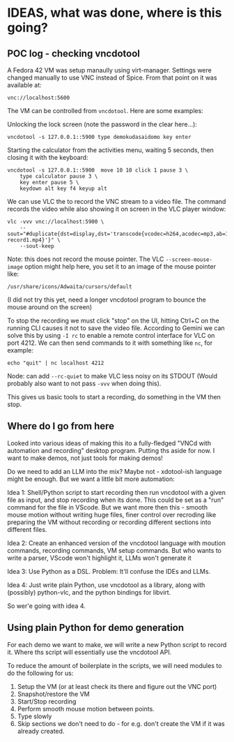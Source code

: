 IDEAS, what was done, where is this going?
==========================================

POC log - checking vncdotool
----------------------------

A Fedora 42 VM was setup manaully using virt-manager. Settings were changed
manually to use VNC instead of Spice. From that point on it was available at:

    vnc://localhost:5600

The VM can be controlled from `vncdotool`. Here are some examples:

Unlocking the lock screen (note the password in the clear here...):

    vncdotool -s 127.0.0.1::5900 type demokudasaidomo key enter

Starting the calculator from the activities menu, waiting 5 seconds, then
closing it with the keyboard:

    vncdotool -s 127.0.0.1::5900  move 10 10 click 1 pause 3 \
        type calculator pause 3 \
        key enter pause 5 \
        keydown alt key f4 keyup alt

We can use VLC the to record the VNC stream to a video file. The command
records the video while also showing it on screen in the VLC player window:

    vlc -vvv vnc://localhost:5900 \
        --sout="#duplicate{dst=display,dst='transcode{vcodec=h264,acodec=mp3,ab=128}:std{access=file,mux=mp4,dst=$HOME/Videos/vm-record1.mp4}'}" \
        --sout-keep

Note: this does not record the mouse pointer. The VLC `--screen-mouse-image`
option might help here, you set it to an image of the mouse pointer like:

    /usr/share/icons/Adwaita/cursors/default

(I did not try this yet, need a longer vncdotool program to bounce the mouse
around on the screen)

To stop the recording we must click "stop" on the UI, hitting Ctrl+C on the
running CLI causes it not to save the video file. According to Gemini we can
solve this by using `-I rc` to enable a remote control interface for VLC on
port 4212. We can then send commands to it with something like `nc`, for
example:

    echo "quit" | nc localhost 4212

Node: can add `--rc-quiet` to make VLC less noisy on its STDOUT (Would
probably also want to not pass `-vvv` when doing this).

This gives us basic tools to start a recording, do something in the VM then
stop.

Where do I go from here
-----------------------

Looked into various ideas of making this ito a fully-fledged "VNCd with
automation and recording" desktop program. Putting ths aside for now. I want
to make demos, not just tools for making demos!

Do we need to add an LLM into the mix? Maybe not - xdotool-ish language might
be enough. But we want a little bit more automation:

Idea 1: Shell/Python script to start recording then run vncdotool with a given
file as input, and stop recording when its done. This could be set as a "run"
command for the file in VScode. But we want more then this - smooth mouse
motion without writing huge files, finer control over recroding like preparing
the VM without recording or recording different sections into different files.

Idea 2: Create an enhanced version of the vncdotool language with moution
commands, recording commands, VM setup commands. But who wants to write a
parser, VScode won't highlight it, LLMs won't generate it

Idea 3: Use Python as a DSL. Problem: It'll confuse the IDEs and LLMs.

Idea 4: Just write plain Python, use vncdotool as a library, along with
(possibly) python-vlc, and the python bindings for libvirt.

So wer'e going with idea 4.

Using plain Python for demo generation
--------------------------------------

For each demo we want to make, we will write a new Python script to record it.
Where ths script will essentially use the vncdotool API.

To reduce the amount of boilerplate in the scripts, we will need modules to do
the following for us:

1. Setup the VM (or at least check its there and figure out the VNC port)
2. Snapshot/restore the VM
3. Start/Stop recording
4. Perform smooth mouse motion between points.
5. Type slowly
6. Skip sections we don't need to do - for e.g. don't create the VM if it was
   already created.
